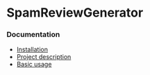 # SpamReviewGenerator

### Documentation
* [Installation](/docs/installation.md)
* [Project description](/docs/project_description.md)
* [Basic usage](/docs/basic_usage.md)
